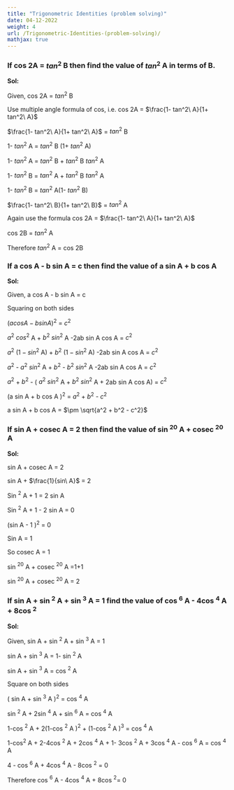 ```yaml
---
title: "Trigonometric Identities (problem solving)"
date: 04-12-2022
weight: 4
url: /Trigonometric-Identities-(problem-solving)/
mathjax: true
---
```



### If cos 2A = $tan^2$ B then find the value of  $tan^2$ A in terms of B.

**Sol:**

Given, cos 2A = $tan^2$ B

Use multiple angle formula of cos, i.e. cos 2A = $\frac{1- tan^2\ A}{1+ tan^2\ A}$

$\frac{1- tan^2\ A}{1+ tan^2\ A}$ = $tan^2$ B

1- $tan^2$ A = $tan^2$ B (1+ $tan^2$ A)

1- $tan^2$ A = $tan^2$ B + $tan^2$ B $tan^2$ A

1- $tan^2$ B = $tan^2$ A + $tan^2$ B $tan^2$ A

1- $tan^2$ B = $tan^2$ A(1- $tan^2$ B)

$\frac{1- tan^2\ B}{1+ tan^2\ B}$ = $tan^2$ A

Again use the formula cos 2A = $\frac{1- tan^2\ A}{1+ tan^2\ A}$

cos 2B = $tan^2$ A

Therefore $tan^2$ A = cos 2B

### If a cos A - b sin A = c then find the value of a sin A + b cos A

**Sol:**

Given, a cos A - b sin A = c

Squaring on both sides

$(a cos A - b sin A)^2$ = $c^2$

$a^2\ cos^2$ A + $b^2\ sin^2$ A -2ab sin A cos A = $c^2$

$a^2\ (1-sin^2$ A) + $b^2\ (1-sin^2$ A) -2ab sin A cos A = $c^2$

$a^2$ - $a^2\ sin^2$ A + $b^2$ - $b^2\ sin^2$ A -2ab sin A cos A = $c^2$

$a^2$ + $b^2$ - ( $a^2\ sin^2$ A + $b^2\ sin^2$ A + 2ab sin A cos A) = $c^2$

(a sin A + b cos A $)^2$ = $a^2$ + $b^2$ - $c^2$

a sin A + b cos A = $\pm \sqrt{a^2 + b^2 - c^2}$

### If sin A + cosec A = 2 then find the value of sin $^20$ A + cosec $^20$ A

**Sol:**

sin A + cosec A = 2

sin A + $\frac{1}{sin\ A}$ = 2

Sin $^2$ A + 1 = 2 sin A

Sin $^2$ A + 1 - 2 sin A = 0

(sin A - 1 $)^2$ = 0

Sin A = 1

So cosec A = 1

sin $^20$ A + cosec $^20$ A =1+1

sin $^20$ A + cosec $^20$ A = 2

### If sin A + sin $^2$ A + sin $^3$ A = 1 find the value of cos $^6$ A - 4cos $^4$ A + 8cos $^2$

**Sol:**

Given, sin A + sin $^2$ A + sin $^3$ A = 1

sin A + sin $^3$ A = 1- sin $^2$ A

sin A + sin $^3$ A = cos $^2$ A

Square on both sides

( sin A + sin $^3$ A $)^2$ = cos $^4$ A

sin $^2$ A + 2sin $^4$ A + sin $^6$ A = cos $^4$ A

1-cos $^2$ A + 2(1-cos $^2$ A $)^2$ + (1-cos $^2$ A $)^3$ = cos $^4$ A

1-cos$^2$ A + 2-4cos $^2$ A + 2cos $^4$ A + 1- 3cos $^2$ A + 3cos $^4$ A - cos $^6$ A = cos $^4$ A

4 - cos $^6$ A + 4cos $^4$ A - 8cos $^2$ = 0

Therefore cos $^6$ A - 4cos $^4$ A + 8cos $^2$= 0
